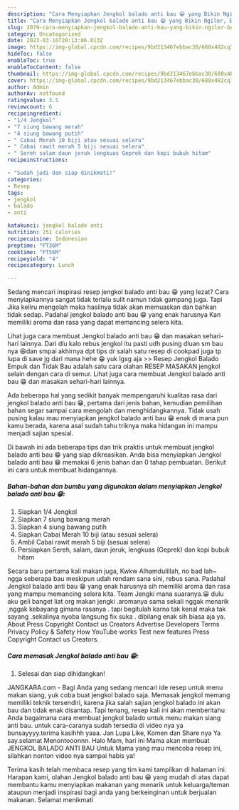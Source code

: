```yaml
---
description: "Cara Menyiapkan Jengkol balado anti bau 😁 yang Bikin Ngiler, Buat Buka Puasa Lezat"
title: "Cara Menyiapkan Jengkol balado anti bau 😁 yang Bikin Ngiler, Buat Buka Puasa Lezat"
slug: 2079-cara-menyiapkan-jengkol-balado-anti-bau-yang-bikin-ngiler-buat-buka-puasa-lezat
category: Uncategorized
date: 2023-03-16T20:13:06.013Z
image: https://img-global.cpcdn.com/recipes/9bd213467ebbac30/680x482cq70/jengkol-balado-anti-bau-foto-resep-utama.jpg
hideToc: false
enableToc: true
enableTocContent: false
thumbnail: https://img-global.cpcdn.com/recipes/9bd213467ebbac30/680x482cq70/jengkol-balado-anti-bau-foto-resep-utama.jpg
cover: https://img-global.cpcdn.com/recipes/9bd213467ebbac30/680x482cq70/jengkol-balado-anti-bau-foto-resep-utama.jpg
author: Admin
authorAv: notfound
ratingvalue: 3.5
reviewcount: 6
recipeingredient:
- "1/4 Jengkol"
- "7 siung bawang merah"
- "4 siung bawang putih"
- " Cabai Merah 10 biji atau sesuai selera"
- " Cabai rawit merah 5 biji sesuai selera"
- " Sereh salam daun jeruk lengkuas Geprek dan kopi bubuk hitam"
recipeinstructions:

- "Sudah jadi dan siap dinikmati!"
categories:
- Resep
tags:
- jengkol
- balado
- anti

katakunci: jengkol balado anti 
nutrition: 251 calories
recipecuisine: Indonesian
preptime: "PT36M"
cooktime: "PT56M"
recipeyield: "4"
recipecategory: Lunch

---
```



Sedang mencari inspirasi resep jengkol balado anti bau 😁 yang lezat? Cara menyiapkannya sangat tidak terlalu sulit namun tidak gampang juga. Tapi Jika keliru mengolah maka hasilnya tidak akan memuaskan dan bahkan tidak sedap. Padahal jengkol balado anti bau 😁 yang enak harusnya Kan memiliki aroma dan rasa yang dapat memancing selera kita.


Lihat juga cara membuat Jengkol balado anti bau 😁 dan masakan sehari-hari lainnya. Dari dlu kalo rebus jengkol itu pasti udh pusing dluan sm bau nya 😆dan smpai akhirnya dpt tips dr salah satu resep di cookpad juga tp lupa di save jg dari mana hehe 😁 yuk lgsg aja &gt;&gt; Resep Jengkol Balado Empuk dan Tidak Bau adalah satu cara olahan RESEP MASAKAN jengkol selain dengan cara di semur. Lihat juga cara membuat Jengkol balado anti bau 😁 dan masakan sehari-hari lainnya.

Ada beberapa hal yang sedikit banyak mempengaruhi kualitas rasa dari jengkol balado anti bau 😁, pertama dari jenis bahan, kemudian pemilihan bahan segar sampai cara mengolah dan menghidangkannya. Tidak usah pusing kalau mau menyiapkan jengkol balado anti bau 😁 enak di mana pun kamu berada, karena asal sudah tahu triknya maka hidangan ini mampu menjadi sajian spesial.


Di bawah ini ada beberapa tips dan trik praktis untuk membuat jengkol balado anti bau 😁 yang siap dikreasikan. Anda bisa menyiapkan Jengkol balado anti bau 😁 memakai 6 jenis bahan dan 0 tahap pembuatan. Berikut ini cara untuk membuat hidangannya.

<!--inarticleads1-->

##### Bahan-bahan dan bumbu yang digunakan dalam menyiapkan Jengkol balado anti bau 😁:

1. Siapkan 1/4 Jengkol
1. Siapkan 7 siung bawang merah
1. Siapkan 4 siung bawang putih
1. Siapkan  Cabai Merah 10 biji (atau sesuai selera)
1. Ambil  Cabai rawit merah 5 biji (sesuai selera)
1. Persiapkan  Sereh, salam, daun jeruk, lengkuas (Geprek) dan kopi bubuk hitam


Secara baru pertama kali makan juga, Kwkw Alhamdulillah, no bad lah~ ngga seberapa bau meskipun udah rendam sana sini, rebus sana. Padahal Jengkol balado anti bau 😁 yang enak harusnya sih memiliki aroma dan rasa yang mampu memancing selera kita. Team Jengki mana suaranya.😀 dulu aku geli banget liat org makan jengki .aromanya sama sekali nggak menarik ,nggak kebayang gimana rasanya . tapi begitulah karna tak kenal maka tak sayang .sekalinya nyoba langsung fix suka . dibilang enak sih biasa aja ya. About Press Copyright Contact us Creators Advertise Developers Terms Privacy Policy &amp; Safety How YouTube works Test new features Press Copyright Contact us Creators. 

<!--inarticleads2-->

##### Cara memasak Jengkol balado anti bau 😁:


1. Selesai dan siap dihidangkan!

JANGKARA.com - Bagi Anda yang sedang mencari ide resep untuk menu makan siang, yuk coba buat jengkol balado saja. Memasak jengkol memang memiliki teknik tersendiri, karena jika salah sajian jengkol balado ini akan bau dan tidak enak disantap. Tapi tenang, resep kali ini akan memberitahu Anda bagaimana cara membuat jengkol balado untuk menu makan siang anti bau. untuk cara-caranya sudah tersedia di video nya ya bunsayyyy.terima kasihhh yaaa. Jan Lupa Like, Komen dan Share nya Ya say.selamat Menontooonnn. Halo Mam, hari ini Mama akan membuat JENGKOL BALADO ANTI BAU Untuk Mama yang mau mencoba resep ini, silahkan nonton video nya sampai habis ya! 

Terima kasih telah membaca resep yang tim kami tampilkan di halaman ini. Harapan kami, olahan Jengkol balado anti bau 😁 yang mudah di atas dapat membantu kamu menyiapkan makanan yang menarik untuk keluarga/teman ataupun menjadi inspirasi bagi anda yang berkeinginan untuk berjualan makanan. Selamat menikmati
